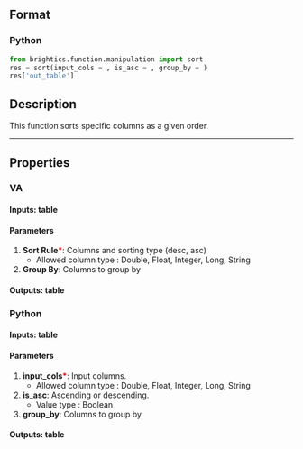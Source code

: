 ## Format
### Python
```python
from brightics.function.manipulation import sort
res = sort(input_cols = , is_asc = , group_by = )
res['out_table']
```

## Description
This function sorts specific columns as a given order.

---

## Properties
### VA
#### Inputs: table

#### Parameters
1. **Sort Rule**<b style="color:red">*</b>: Columns and sorting type (desc, asc)
   - Allowed column type : Double, Float, Integer, Long, String
2. **Group By**: Columns to group by

#### Outputs: table

### Python
#### Inputs: table

#### Parameters
1. **input_cols**<b style="color:red">*</b>: Input columns.
   - Allowed column type : Double, Float, Integer, Long, String
2. **is_asc**: Ascending or descending.
   - Value type : Boolean
8. **group_by**: Columns to group by

#### Outputs: table
